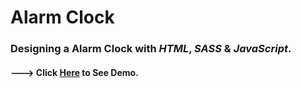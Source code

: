# Alarm Clock

### Designing a Alarm Clock with *HTML*, *SASS* & *JavaScript*.

#### --->  Click [Here](https://hojjatgholamzadeh1997.github.io/Alarm-Clock/) to See Demo.

